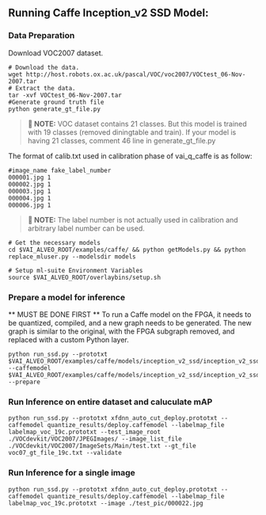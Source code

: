 

## Running Caffe Inception_v2 SSD Model:
### Data Preparation

Download VOC2007 dataset. 

```
# Download the data.
wget http://host.robots.ox.ac.uk/pascal/VOC/voc2007/VOCtest_06-Nov-2007.tar
# Extract the data.
tar -xvf VOCtest_06-Nov-2007.tar
#Generate ground truth file 
python generate_gt_file.py
```
>**:pushpin: NOTE:** VOC dataset contains 21 classes. But this model is trained with 19 classes (removed diningtable and train). If your model is having 21 classes, comment 46 line in generate_gt_file.py

The format of calib.txt used in calibration phase of vai_q_caffe is as follow:
```
#image_name fake_label_number  
000001.jpg 1
000002.jpg 1
000003.jpg 1
000004.jpg 1
000006.jpg 1
```
>**:pushpin: NOTE:** The label number is not actually used in calibration and arbitrary label number can be used.

```
# Get the necessary models
cd $VAI_ALVEO_ROOT/examples/caffe/ && python getModels.py && python replace_mluser.py --modelsdir models

# Setup ml-suite Environment Variables
source $VAI_ALVEO_ROOT/overlaybins/setup.sh

```

### Prepare a model for inference
** MUST BE DONE FIRST **
To run a Caffe model on the FPGA, it needs to be quantized, compiled, and a new graph needs to be generated. The new graph is similar to the original, with the FPGA subgraph removed, and replaced with a custom Python layer.
```
python run_ssd.py --prototxt $VAI_ALVEO_ROOT/examples/caffe/models/inception_v2_ssd/inception_v2_ssd_train.prototxt --caffemodel $VAI_ALVEO_ROOT/examples/caffe/models/inception_v2_ssd/inception_v2_ssd.caffemodel --prepare
```
  
### Run Inference on entire dataset and caluculate mAP
```
python run_ssd.py --prototxt xfdnn_auto_cut_deploy.prototxt --caffemodel quantize_results/deploy.caffemodel --labelmap_file labelmap_voc_19c.prototxt --test_image_root ./VOCdevkit/VOC2007/JPEGImages/ --image_list_file ./VOCdevkit/VOC2007/ImageSets/Main/test.txt --gt_file voc07_gt_file_19c.txt --validate
```

### Run Inference for a single image
```
python run_ssd.py --prototxt xfdnn_auto_cut_deploy.prototxt --caffemodel quantize_results/deploy.caffemodel --labelmap_file labelmap_voc_19c.prototxt --image ./test_pic/000022.jpg
```

